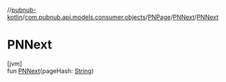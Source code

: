 //[pubnub-kotlin](../../../../index.md)/[com.pubnub.api.models.consumer.objects](../../index.md)/[PNPage](../index.md)/[PNNext](index.md)/[PNNext](-p-n-next.md)

# PNNext

[jvm]\
fun [PNNext](-p-n-next.md)(pageHash: [String](https://kotlinlang.org/api/latest/jvm/stdlib/kotlin/-string/index.html))
